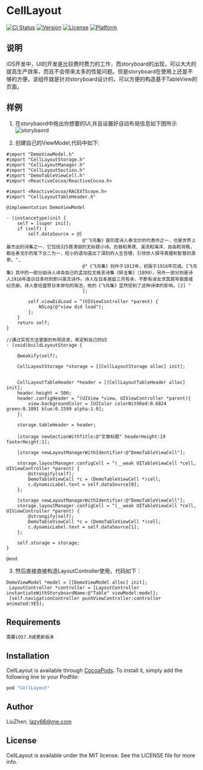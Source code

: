 # CellLayout

[![CI Status](http://img.shields.io/travis/LiuZhen/CellLayout.svg?style=flat)](https://travis-ci.org/LiuZhen/CellLayout)
[![Version](https://img.shields.io/cocoapods/v/CellLayout.svg?style=flat)](http://cocoapods.org/pods/CellLayout)
[![License](https://img.shields.io/cocoapods/l/CellLayout.svg?style=flat)](http://cocoapods.org/pods/CellLayout)
[![Platform](https://img.shields.io/cocoapods/p/CellLayout.svg?style=flat)](http://cocoapods.org/pods/CellLayout)

## 说明
iOS开发中，UI的开发是比较费时费力的工作，而storyboard的出现，可以大大的提高生产效率，而且不会带来太多的性能问题。但是storyboard在使用上还是不够的方便，该组件就是针对storyboard设计的，可以方便的构造基于TableView的页面。
## 样例

1. 在storybaord中拖出你想要的UI,并且设置好自动布局信息如下图所示
![storybaord](http://git.oschina.net/uploads/images/2016/0504/215047_646e0ce9_122810.png)

2. 创建自己的ViewModel,代码中如下:

```ObjC
#import "DemoViewModel.h"
#import "CellLayoutStorage.h"
#import "CellLayoutManager.h"
#import "CellLayoutSection.h"
#import "DemoTableViewCell.h"
#import <ReactiveCocoa/ReactiveCocoa.h>

#import <ReactiveCocoa/RACEXTScope.h>
#import "CellLayoutTableHeader.h"

@implementation DemoViewModel

- (instancetype)init {
    self = [super init];
    if (self) {
        self.dataSource = @[
                            @"飞鸟集》是印度诗人泰戈尔的代表作之一，也是世界上最杰出的诗集之一，它包括325首清丽的无标题小诗。白昼和黑夜、溪流和海洋、自由和背叛，都在泰戈尔的笔下合二为一，短小的语句道出了深刻的人生哲理，引领世人探寻真理和智慧的源泉。",
                            @"《飞鸟集》创作于1913年，初版于1916年完成。《飞鸟集》其中的一部分由诗人译自自己的孟加拉文格言诗集《碎玉集》（1899），另外一部分则是诗人1916年造访日本时的即兴英文诗作。诗人在日本居留三月有余，不断有淑女求其题写扇面或纪念册。诗人曾经盛赞日本俳句的简洁，他的《飞鸟集》显然受到了这种诗体的影响。[2] "
                            ];

        self.viewDidLoad = ^(UIViewController *parent) {
            NSLog(@"view did load");
        };
    }
    return self;
}

//通过实现方法里面的布局信息，来定制自己的UI
- (void)buildLayoutStorage {

    @weakify(self);

    CellLayoutStorage *storage = [[CellLayoutStorage alloc] init];


    CellLayoutTableHeader *header = [[CellLayoutTableHeader alloc] init];
    header.height = 500;
    header.configHeader = ^(UIView *view, UIViewController *parent){
        view.backgroundColor = [UIColor colorWithRed:0.6824 green:0.1091 blue:0.1599 alpha:1.0];
    };

    storage.tableHeader = header;

    [storage newSectionWithTitle:@"文章标题" headerHeight:19 footerHeight:1];

    [storage newLayoutManagerWithIdentifier:@"DemoTableViewCell"];

    storage.layoutManager.configCell = ^(__weak UITableViewCell *cell, UIViewController *parent) {
        @strongify(self);
        DemoTableViewCell *c = (DemoTableViewCell *)cell;
        c.dynamicLabel.text = self.dataSource[0];
    };

    [storage newLayoutManagerWithIdentifier:@"DemoTableViewCell"];
    storage.layoutManager.configCell = ^(__weak UITableViewCell *cell, UIViewController *parent) {
        @strongify(self);
        DemoTableViewCell *c = (DemoTableViewCell *)cell;
        c.dynamicLabel.text = self.dataSource[1];
    };

    self.storage = storage;
}

@end
```

3. 然后直接直接构造LayoutController使用，代码如下：

```ObjC
DemoViewModel *model = [[DemoViewModel alloc] init];
 LayoutController *controller = [LayoutController instantiateWithStoryboardName:@"Table" viewModel:model];
 [self.navigationController pushViewController:controller animated:YES];
```
## Requirements
```
需要iOS7.0或更新版本
```
## Installation

CellLayout is available through [CocoaPods](http://cocoapods.org). To install
it, simply add the following line to your Podfile:

```ruby
pod "CellLayout"
```

## Author

LiuZhen, lazy66@me.com

## License

CellLayout is available under the MIT license. See the LICENSE file for more info.
